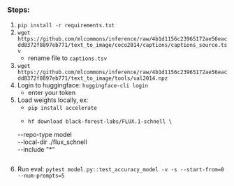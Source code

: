 ### Steps:

1. `pip install -r requirements.txt`
2. `wget https://github.com/mlcommons/inference/raw/4b1d1156c23965172ae56eacdd8372f8897eb771/text_to_image/coco2014/captions/captions_source.tsv`
    - rename file to `captions.tsv`
3. `wget https://github.com/mlcommons/inference/raw/4b1d1156c23965172ae56eacdd8372f8897eb771/text_to_image/tools/val2014.npz`
4. Login to huggingface: `huggingface-cli login`
    - enter your token
5. Load weights locally, ex:
    - `pip install accelerate`
    - ```
      hf download black-forest-labs/FLUX.1-schnell \
    --repo-type model \
    --local-dir ./flux_schnell \
    --include "*"
    ```

4. Run eval: `pytest model.py::test_accuracy_model -v -s --start-from=0 --num-prompts=5`
